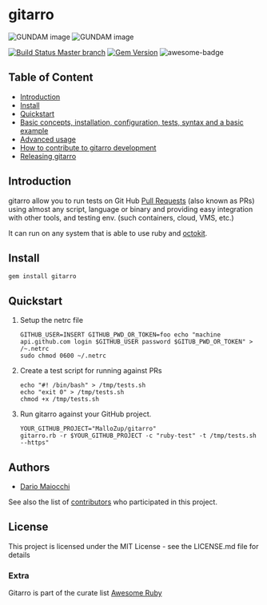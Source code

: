 # gitarro

![GUNDAM image](doc/gundam.jpg)
![GUNDAM image](doc/gundam.jpg)

[![Build Status Master branch](https://travis-ci.org/openSUSE/gitarro.svg?branch=master)](https://travis-ci.org/openSUSE/gitarro)
[![Gem Version](https://badge.fury.io/rb/gitarro.svg)](https://badge.fury.io/rb/gitarro)
![awesome-badge](https://cdn.rawgit.com/sindresorhus/awesome/d7305f38d29fed78fa85652e3a63e154dd8e8829/media/badge.svg)

## Table of Content

- [Introduction](#introduction)
- [Install](#install)
- [Quickstart](#quickstart)
- [Basic concepts, installation, configuration, tests, syntax and a basic example](doc/BASICS.md)
- [Advanced usage](doc/ADVANCED.md)
- [How to contribute to gitarro development](doc/CONTRIBUTING.md)
- [Releasing gitarro](doc/RELEASING.md)

## Introduction

gitarro allow you to run tests on Git Hub [Pull Requests](https://help.github.com/articles/about-pull-requests/) (also known as PRs) using almost any script, language or binary and providing easy integration with other tools, and testing env. (such containers, cloud, VMS, etc.)

It can run on any system that is able to use ruby and [octokit](https://github.com/octokit/octokit.rb).

## Install

`gem install gitarro`

## Quickstart

1. Setup the netrc file
    ```shell
    GITHUB_USER=INSERT GITHUB_PWD_OR_TOKEN=foo echo "machine api.github.com login $GITHUB_USER password $GITUB_PWD_OR_TOKEN" > /~.netrc
    sudo chmod 0600 ~/.netrc
    ```

2. Create a test script for running against PRs

    ```shell
    echo "#! /bin/bash" > /tmp/tests.sh
    echo "exit 0" > /tmp/tests.sh
    chmod +x /tmp/tests.sh
    ```

3. Run gitarro against your GitHub project.

    ```shell
    YOUR_GITHUB_PROJECT="MalloZup/gitarro"
    gitarro.rb -r $YOUR_GITHUB_PROJECT -c "ruby-test" -t /tmp/tests.sh --https"
    ```

## Authors

- [Dario Maiocchi](https://github.com/MalloZup)

See also the list of [contributors](https://github.com/openSUSE/gitarro/graphs/contributors) who participated in this project.

## License

This project is licensed under the MIT License - see the LICENSE.md file for details

### Extra

Gitarro is part of the curate list [Awesome Ruby](http://awesome-ruby.com)
